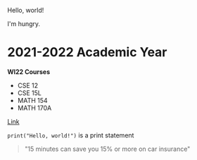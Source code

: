 Hello, world!

I'm hungry.

# 2021-2022 Academic Year

**WI22 Courses**
* CSE 12
* CSE 15L
* MATH 154
* MATH 170A

[Link](https://en.wikipedia.org/wiki/Ostrich_algorithm)

`print("Hello, world!")` is a print statement

> "15 minutes can save you 15% or more on car insurance"
